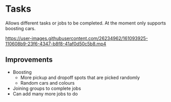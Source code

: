 # Tasks

Allows different tasks or jobs to be completed. At the moment only supports boosting cars.

https://user-images.githubusercontent.com/26234962/161093925-110608b9-23f6-4347-b8f8-41af0d50c5b8.mp4

## Improvements
- Boosting
    - More pickup and dropoff spots that are picked randomly
    - Random cars and colours
- Joining groups to complete jobs
- Can add many more jobs to do
